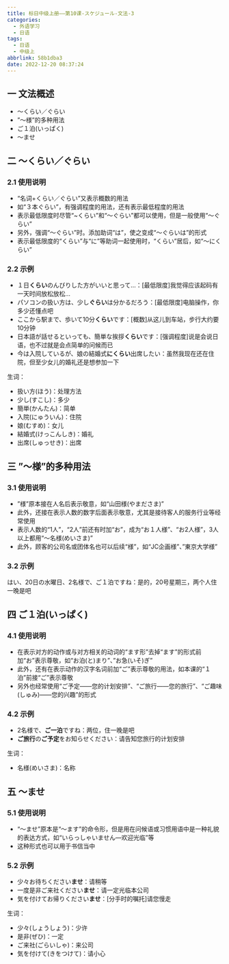 ```yaml
---
title: 标日中级上册——第10课-スケジュール-文法-3
categories:
  - 外语学习
  - 日语
tags:
  - 日语
  - 中级上
abbrlink: 58b1dba3
date: 2022-12-20 08:37:24
---
```

## 一 文法概述

* ～くらい／ぐらい
* ”～様”的多种用法
* ご１泊(いっぱく)
* ～ませ

<!--more-->

## 二 ～くらい／ぐらい

### 2.1 使用说明

* “名词+くらい／ぐらい”又表示概数的用法
* 如“３本ぐらい”，有强调程度的用法，还有表示最低程度的用法
* 表示最低限度时尽管“~くらい”和“～ぐらい”都可以使用，但是一般使用“～ぐらい”
* 另外，强调“～ぐらい”时。添加助词“は”，使之变成“～ぐらいは”的形式
* 表示最低限度的“くらい”与“に”等助词一起使用时，“くらい”居后，如“～にくらい”

### 2.2 示例

* １日**くらい**のんびりした方がいいと思って…：[最低限度]我觉得应该起码有一天时间放松放松...
* パソコンの扱い方は、少し**ぐらい**は分かるだろう：[最低限度]电脑操作，你多少还懂点吧
* ここから駅まで、歩いて10分**くらい**です：[概数]从这儿到车站，步行大约要10分钟
* 日本語が話せるといっても、簡単な挨拶**くらい**です：[强调程度]说是会说日语，也不过就是会点简单的问候而已
* 今は入院しているが、娘の結婚式**にくらい**出席したい：虽然我现在还在住院，但至少女儿的婚礼还是想参加一下

生词：

* 扱い方(ほう)：处理方法
* 少し(すこし)：多少
* 簡単(かんたん)：简单
* 入院(にゅういん)：住院
* 娘(むすめ)：女儿
* 結婚式(けっこんしき)：婚礼
* 出席(しゅっせき)：出席

## 三 ”～様”的多种用法

### 3.1 使用说明

* ”様”原本接在人名后表示敬意，如“山田様(やまださま)”
* 此外，还接在表示人数的数字后面表示敬意，尤其是接待客人的服务行业等经常使用
* 表示人数的“1人”，“2人”前还有时加“お”，成为“お１人様”、“お2人様”，3人以上都用“～名様(めいさま)”
* 此外，顾客的公司名或团体名也可以后续“様”，如“JC企画様”、”東京大学様”

### 3.2 示例

はい、20日の水曜日、2名様で、ご１泊ですね：是的，20号星期三，两个人住一晚是吧

## 四 ご１泊(いっぱく)

### 4.1 使用说明

* 在表示对方的动作或与对方相关的动词的“ます形”去掉“ます”的形式前加“お”表示尊敬，如“お泊(と)まり”、”お急(いそ)ぎ”
* 此外，还有在表示动作的汉字名词前加“ご”表示尊敬的用法，如本课的“１泊”前接“ご”表示尊敬
* 另外也经常使用“ご予定——您的计划安排”、“ご旅行——您的旅行”、“ご趣味(しゅみ)——您的兴趣”的形式

### 4.2 示例

* 2名様で、**ご一泊**ですね：两位，住一晚是吧
* **ご旅行**の**ご予定**をお知らせください：请告知您旅行的计划安排

生词：

* 名様(めいさま)：名称

## 五 ～ませ

### 5.1 使用说明

* “～ませ”原本是“～ます”的命令形，但是用在问候语或习惯用语中是一种礼貌的表达方式，如“いらっしゃいません—欢迎光临”等
* 这种形式也可以用于书信当中

### 5.2 示例

* 少々お待ちください**ませ**：请稍等
* 一度是非ご来社ください**ませ**：请一定光临本公司
* 気を付けてお帰りください**ませ**：[分手时的嘱托]请您慢走

生词：

* 少々(しょうしょう)：少许
* 是非(ぜひ)：一定
* ご来社(ごらいしゃ)：来公司
* 気を付けて(きをつけて)：请小心